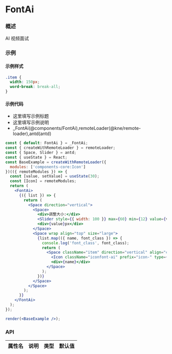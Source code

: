 
# FontAi


### 概述

AI 视频面试


### 示例


#### 示例样式

```scss
.item {
  width: 150px;
  word-break: break-all;
}
```

#### 示例代码

- 这里填写示例标题
- 这里填写示例说明
- _FontAi(@components/FontAi),remoteLoader(@kne/remote-loader),antd(antd)

```jsx
const { default: FontAi } = _FontAi;
const { createWithRemoteLoader } = remoteLoader;
const { Space, Slider } = antd;
const { useState } = React;
const BaseExample = createWithRemoteLoader({
  modules: ['components-core:Icon']
})(({ remoteModules }) => {
  const [value, setValue] = useState(30);
  const [Icon] = remoteModules;
  return (
    <FontAi>
      {({ list }) => {
        return (
          <Space direction="vertical">
            <Space>
              <div>调整大小:</div>
              <Slider style={{ width: 100 }} max={60} min={12} value={value} onChange={setValue} />
              <div>{value}px</div>
            </Space>
            <Space wrap align="top" size="large">
              {list.map(({ name, font_class }) => {
                console.log('font_class', font_class);
                return (
                  <Space className="item" direction="vertical" align="center" key={name}>
                    <Icon className="iconfont-ai" prefix="icon-" type={font_class} size={value} />
                    <div>{name}</div>
                  </Space>
                );
              })}
            </Space>
          </Space>
        );
      }}
    </FontAi>
  );
});

render(<BaseExample />);

```


### API

| 属性名 | 说明 | 类型 | 默认值 |
| ------ | ---- | ---- | ------ |

